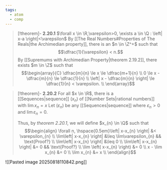 ```yaml
---
tags:
  - atom
  - comp
---
```

> [!theorem]- **2.20.1** $\forall x \in \R,\varepsilon>0, \exists a \in \Q : \left| x-a \right|<\varepsilon$
> By [[The Real Numbers#Properties of The Reals|the Archimedian property]], there is an $n \in \Z^+$ such that
> $$\dfrac{1}{\varepsilon} < n.$$
> By [[Supremums with Archimedian Property|theorem 2.19.2]], there exists $m \in \Z$ such that
> $$\begin{array}{C}
> 	\dfrac{m}{n} \le x \le \dfrac{m+1}{n} \\
> 	0 \le x - \dfrac{m}{n} \le \dfrac{1}{n} \\
> 	\left| x - \dfrac{m}{n} \right| \le \dfrac{1}{n} < \varepsilon. \\
> \end{array}$$

> [!theorem]- **2.20.2** For all $x \in \R$, there is a [[Sequences|sequence]] $\left( x_{n} \right)$ of [[Number Sets|rational numbers]] with $\lim x_{n} = x$
> Let $\left( \varepsilon_{n} \right)$ be any [[Sequences|sequence]] where $\varepsilon_{n} > 0$ and  $\lim \varepsilon_{n} = 0$.
> 
> Thus, by *theorem 2.20.1*, we will define $x_{n} \in \Q$ such that
> $$\begin{align}
> 	\forall n, \hspace{0.5em}\left| x-x_{n} \right| &< \varepsilon_{n} \\
> 	\lim\left| x-x_{n} \right| &\leq \lim\varepsilon_{n} && \text{Proof?} \\
> 	\lim\left| x-x_{n} \right| &\leq 0 \\
> 	\lim\left| x-x_{n} \right| &= 0 && \text{Proof?} \\
> 	\lim \left( x-x_{n} \right) &= 0 \\
> 	x - \lim x_{n} &= 0 \\
> 	\lim x_{n} &= x \\
> \end{align}$$

![[Pasted image 20250818110842.png]]